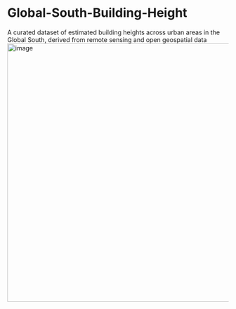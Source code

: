 # Global-South-Building-Height
A curated dataset of estimated building heights across urban areas in the Global South, derived from remote sensing and open geospatial data
<img width="590" alt="image" src="https://github.com/user-attachments/assets/a9f7121d-a8d7-4feb-a42b-e1be5db25b6d" />
